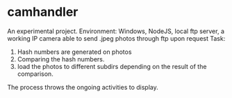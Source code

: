 # camhandler
An experimental project.
Environment: Windows, NodeJS, local ftp server, a working IP camera able to send .jpeg photos through ftp upon request
Task:
1. Hash numbers are generated on photos
2. Comparing the hash numbers.
3. load the photos to different subdirs depending on the result of the comparison.

The process throws the ongoing activities to display.
